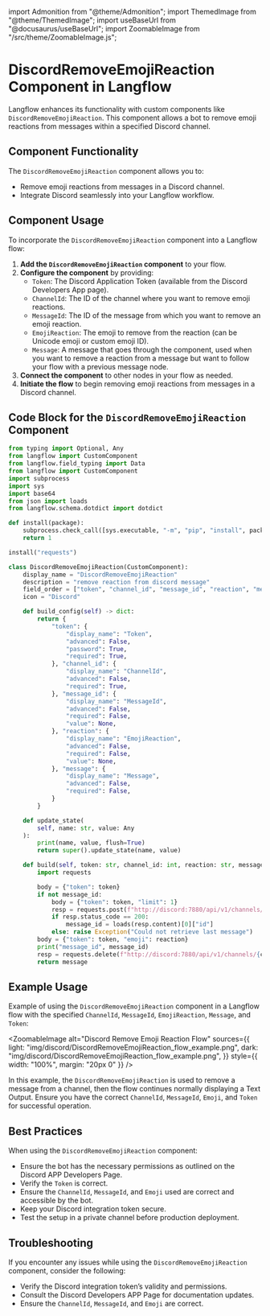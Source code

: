 import Admonition from "@theme/Admonition";
import ThemedImage from "@theme/ThemedImage";
import useBaseUrl from "@docusaurus/useBaseUrl";
import ZoomableImage from "/src/theme/ZoomableImage.js";

# DiscordRemoveEmojiReaction Component in Langflow

Langflow enhances its functionality with custom components like `DiscordRemoveEmojiReaction`. This component allows a bot to remove emoji reactions from messages within a specified Discord channel.

## Component Functionality

<Admonition type="tip" title="Component Functionality">

The `DiscordRemoveEmojiReaction` component allows you to:

- Remove emoji reactions from messages in a Discord channel.
- Integrate Discord seamlessly into your Langflow workflow.

</Admonition>

## Component Usage

To incorporate the `DiscordRemoveEmojiReaction` component into a Langflow flow:

1. **Add the `DiscordRemoveEmojiReaction` component** to your flow.
2. **Configure the component** by providing:
   - `Token`: The Discord Application Token (available from the Discord Developers App page).
   - `ChannelId`: The ID of the channel where you want to remove emoji reactions.
   - `MessageId`: The ID of the message from which you want to remove an emoji reaction.
   - `EmojiReaction`: The emoji to remove from the reaction (can be Unicode emoji or custom emoji ID).
   - `Message`: A message that goes through the component, used when you want to remove a reaction from a message but want to follow your flow with a previous message node.
3. **Connect the component** to other nodes in your flow as needed.
4. **Initiate the flow** to begin removing emoji reactions from messages in a Discord channel.

## Code Block for the `DiscordRemoveEmojiReaction` Component

```python
from typing import Optional, Any
from langflow import CustomComponent
from langflow.field_typing import Data
from langflow import CustomComponent
import subprocess
import sys
import base64
from json import loads
from langflow.schema.dotdict import dotdict

def install(package):
    subprocess.check_call([sys.executable, "-m", "pip", "install", package])
    return 1

install("requests")

class DiscordRemoveEmojiReaction(CustomComponent):
    display_name = "DiscordRemoveEmojiReaction"
    description = "remove reaction from discord message"
    field_order = ["token", "channel_id", "message_id", "reaction", "message"]
    icon = "Discord"

    def build_config(self) -> dict:
        return {
            "token": {
                "display_name": "Token",
                "advanced": False,
                "password": True,
                "required": True,
            }, "channel_id": {
                "display_name": "ChannelId",
                "advanced": False,
                "required": True,
            }, "message_id": {
                "display_name": "MessageId",
                "advanced": False,
                "required": False,
                "value": None,
            }, "reaction": {
                "display_name": "EmojiReaction",
                "advanced": False,
                "required": False,
                "value": None,
            }, "message": {
                "display_name": "Message",
                "advanced": False,
                "required": False,
            }
        }

    def update_state(
        self, name: str, value: Any
    ):
        print(name, value, flush=True)
        return super().update_state(name, value)

    def build(self, token: str, channel_id: int, reaction: str, message: str, message_id: Optional[int] = None) -> str:
        import requests

        body = {"token": token}
        if not message_id:
            body = {"token": token, "limit": 1}
            resp = requests.post(f"http://discord:7880/api/v1/channels/{channel_id}/get_messages", json=body)
            if resp.status_code == 200:
                message_id = loads(resp.content)[0]["id"]
            else: raise Exception("Could not retrieve last message")
        body = {"token": token, "emoji": reaction}
        print("message_id", message_id)
        resp = requests.delete(f"http://discord:7880/api/v1/channels/{channel_id}/react/{message_id}", json=body)
        return message
```

## Example Usage

<Admonition type="info" title="Example Usage">

Example of using the `DiscordRemoveEmojiReaction` component in a Langflow flow with the specified `ChannelId`, `MessageId`, `EmojiReaction`, `Message`, and `Token`:

<ZoomableImage
  alt="Discord Remove Emoji Reaction Flow"
  sources={{
    light: "img/discord/DiscordRemoveEmojiReaction_flow_example.png",
    dark: "img/discord/DiscordRemoveEmojiReaction_flow_example.png",
  }}
  style={{ width: "100%", margin: "20px 0" }}
/>

In this example, the `DiscordRemoveEmojiReaction` is used to remove a message from a channel, then the flow continues normally displaying a Text Output. Ensure you have the correct `ChannelId`, `MessageId`, `Emoji`, and `Token` for successful operation.

</Admonition>

## Best Practices

<Admonition type="tip" title="Best Practices">

When using the `DiscordRemoveEmojiReaction` component:

- Ensure the bot has the necessary permissions as outlined on the Discord APP Developers Page.
- Verify the `Token` is correct.
- Ensure the `ChannelId`, `MessageId`, and `Emoji` used are correct and accessible by the bot.
- Keep your Discord integration token secure.
- Test the setup in a private channel before production deployment.

</Admonition>

## Troubleshooting

<Admonition type="caution" title="Troubleshooting">

If you encounter any issues while using the `DiscordRemoveEmojiReaction` component, consider the following:

- Verify the Discord integration token’s validity and permissions.
- Consult the Discord Developers APP Page for documentation updates.
- Ensure the `ChannelId`, `MessageId`, and `Emoji` are correct.

</Admonition>